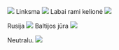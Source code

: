 ![](https://youtu.be/oMgQ7x2T9Yg?si=a4N_wJ5UUizlR4WN)
Linksma
![](https://youtu.be/7LZzZAiXgUc?si=szMtmdwn22hBplGd)
Labai rami kelionė
![](https://youtu.be/A8qMyBWZNw0?si=8kvvM_BvyVB9JkxT)

Rusija
![](https://youtu.be/RhvyGiJs120?si=JuQ4yb-IWnxE73nA)
Baltijos jūra
![](https://youtu.be/Lyt7enNpwvk?si=d4pivAghmnqnhh7k)

Neutralu.
![](https://youtu.be/fIH24cYfQCw?si=I5KMkbU4NdIqAGv8)